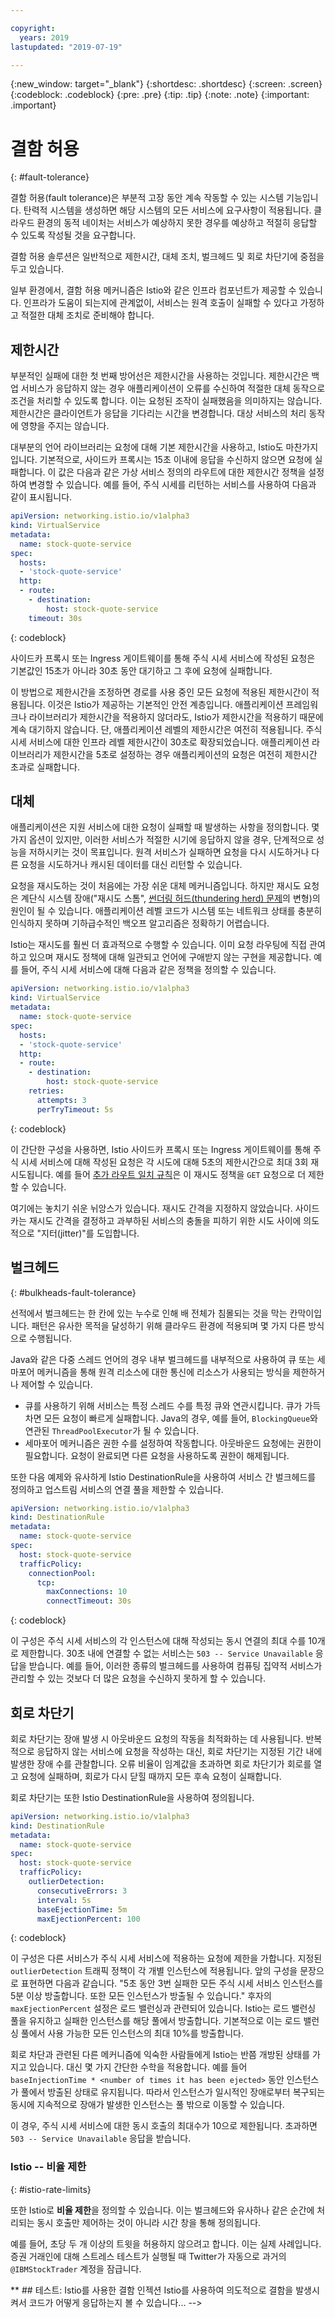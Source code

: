 ```yaml
---

copyright:
  years: 2019
lastupdated: "2019-07-19"

---
```


{:new_window: target="_blank"}
{:shortdesc: .shortdesc}
{:screen: .screen}
{:codeblock: .codeblock}
{:pre: .pre}
{:tip: .tip}
{:note: .note}
{:important: .important}

# 결함 허용
{: #fault-tolerance}

결함 허용(fault tolerance)은 부분적 고장 동안 계속 작동할 수 있는 시스템 기능입니다. 탄력적 시스템을 생성하면 해당 시스템의 모든 서비스에 요구사항이 적용됩니다. 클라우드 환경의 동적 네이처는 서비스가 예상하지 못한 경우를 예상하고 적절히 응답할 수 있도록 작성될 것을 요구합니다. 

결함 허용 솔루션은 일반적으로 제한시간, 대체 조치, 벌크헤드 및 회로 차단기에 중점을 두고 있습니다.

일부 환경에서, 결함 허용 메커니즘은 Istio와 같은 인프라 컴포넌트가 제공할 수 있습니다. 인프라가 도움이 되는지에 관계없이, 서비스는 원격 호출이 실패할 수 있다고 가정하고 적절한 대체 조치로 준비해야 합니다.

## 제한시간

부분적인 실패에 대한 첫 번째 방어선은 제한시간을 사용하는 것입니다. 제한시간은 백업 서비스가 응답하지 않는 경우 애플리케이션이 오류를 수신하여 적절한 대체 동작으로 조건을 처리할 수 있도록 합니다. 이는 요청된 조작이 실패했음을 의미하지는 않습니다. 제한시간은 클라이언트가 응답을 기다리는 시간을 변경합니다. 대상 서비스의 처리 동작에 영향을 주지는 않습니다.

대부분의 언어 라이브러리는 요청에 대해 기본 제한시간을 사용하고, Istio도 마찬가지입니다. 기본적으로, 사이드카 프록시는 15초 이내에 응답을 수신하지 않으면 요청에 실패합니다. 이 값은 다음과 같은 가상 서비스 정의의 라우트에 대한 제한시간 정책을 설정하여 변경할 수 있습니다. 예를 들어, 주식 시세를 리턴하는 서비스를 사용하여 다음과 같이 표시됩니다.

```yaml
apiVersion: networking.istio.io/v1alpha3
kind: VirtualService
metadata:
  name: stock-quote-service
spec:
  hosts:
  - 'stock-quote-service'
  http:
  - route:
    - destination:
        host: stock-quote-service
    timeout: 30s
```
{: codeblock}

사이드카 프록시 또는 Ingress 게이트웨이를 통해 주식 시세 서비스에 작성된 요청은 기본값인 15초가 아니라 30초 동안 대기하고 그 후에 요청에 실패합니다.

이 방법으로 제한시간을 조정하면 경로를 사용 중인 모든 요청에 적용된 제한시간이 적용됩니다. 이것은 Istio가 제공하는 기본적인 안전 계층입니다. 애플리케이션 프레임워크나 라이브러리가 제한시간을 적용하지 않더라도, Istio가 제한시간을 적용하기 때문에 계속 대기하지 않습니다. 단, 애플리케이션 레벨의 제한시간은 여전히 적용됩니다. 주식 시세 서비스에 대한 인프라 레벨 제한시간이 30초로 확장되었습니다. 애플리케이션 라이브러리가 제한시간을 5초로 설정하는 경우 애플리케이션의 요청은 여전히 제한시간 초과로 실패합니다.

## 대체

애플리케이션은 지원 서비스에 대한 요청이 실패할 때 발생하는 사항을 정의합니다. 몇 가지 옵션이 있지만, 이러한 서비스가 적절한 시기에 응답하지 않을 경우, 단계적으로 성능을 저하시키는 것이 목표입니다. 원격 서비스가 실패하면 요청을 다시 시도하거나 다른 요청을 시도하거나 캐시된 데이터를 대신 리턴할 수 있습니다.

요청을 재시도하는 것이 처음에는 가장 쉬운 대체 메커니즘입니다. 하지만 재시도 요청은 계단식 시스템 장애("재시도 스톰", [썬더링 허드(thundering herd) 문제](https://en.wikipedia.org/wiki/Thundering_herd_problem)의 변형)의 원인이 될 수 있습니다. 애플리케이션 레벨 코드가 시스템 또는 네트워크 상태를 충분히 인식하지 못하며 기하급수적인 백오프 알고리즘은 정확하기 어렵습니다.

Istio는 재시도를 훨씬 더 효과적으로 수행할 수 있습니다. 이미 요청 라우팅에 직접 관여하고 있으며 재시도 정책에 대해 일관되고 언어에 구애받지 않는 구현을 제공합니다. 예를 들어, 주식 시세 서비스에 대해 다음과 같은 정책을 정의할 수 있습니다.

```yaml
apiVersion: networking.istio.io/v1alpha3
kind: VirtualService
metadata:
  name: stock-quote-service
spec:
  hosts:
  - 'stock-quote-service'
  http:
  - route:
    - destination:
        host: stock-quote-service
    retries:
      attempts: 3
      perTryTimeout: 5s
```
{: codeblock}

이 간단한 구성을 사용하면, Istio 사이드카 프록시 또는 Ingress 게이트웨이를 통해 주식 시세 서비스에 대해 작성된 요청은 각 시도에 대해 5초의 제한시간으로 최대 3회 재시도됩니다. 예를 들어 [추가 라우트 일치 규칙](https://istio.io/docs/reference/config/networking/#HTTPMatchRequest)은 이 재시도 정책을 `GET` 요청으로 더 제한할 수 있습니다.

여기에는 놓치기 쉬운 뉘앙스가 있습니다. 재시도 간격을 지정하지 않았습니다. 사이드카는 재시도 간격을 결정하고 과부하된 서비스의 충돌을 피하기 위한 시도 사이에 의도적으로 "지터(jitter)"를 도입합니다.

<!-- Notes about other approaches here: -->

## 벌크헤드
{: #bulkheads-fault-tolerance}

선적에서 벌크헤드는 한 칸에 있는 누수로 인해 배 전체가 침몰되는 것을 막는 칸막이입니다. 패턴은 유사한 목적을 달성하기 위해 클라우드 환경에 적용되며 몇 가지 다른 방식으로 수행됩니다.

Java와 같은 다중 스레드 언어의 경우 내부 벌크헤드를 내부적으로 사용하여 큐 또는 세마포어 메커니즘을 통해 원격 리소스에 대한 통신에 리소스가 사용되는 방식을 제한하거나 제어할 수 있습니다.

- 큐를 사용하기 위해 서비스는 특정 스레드 수를 특정 큐와 연관시킵니다. 큐가 가득 차면 모든 요청이 빠르게 실패합니다. Java의 경우, 예를 들어, `BlockingQueue`와 연관된 `ThreadPoolExecutor`가 될 수 있습니다.
- 세마포어 메커니즘은 권한 수를 설정하여 작동합니다. 아웃바운드 요청에는 권한이 필요합니다. 요청이 완료되면 다른 요청을 사용하도록 권한이 해제됩니다.

또한 다음 예제와 유사하게 Istio DestinationRule을 사용하여 서비스 간 벌크헤드를 정의하고 업스트림 서비스의 연결 풀을 제한할 수 있습니다.

```yaml
apiVersion: networking.istio.io/v1alpha3
kind: DestinationRule
metadata:
  name: stock-quote-service
spec:
  host: stock-quote-service
  trafficPolicy:
    connectionPool:
      tcp:
        maxConnections: 10
        connectTimeout: 30s
```
{: codeblock}

이 구성은 주식 시세 서비스의 각 인스턴스에 대해 작성되는 동시 연결의 최대 수를 10개로 제한합니다. 30초 내에 연결할 수 없는 서비스는 `503 -- Service Unavailable` 응답을 받습니다. 예를 들어, 이러한 종류의 벌크헤드를 사용하여 컴퓨팅 집약적 서비스가 관리할 수 있는 것보다 더 많은 요청을 수신하지 못하게 할 수 있습니다.

## 회로 차단기

회로 차단기는 장애 발생 시 아웃바운드 요청의 작동을 최적화하는 데 사용됩니다. 반복적으로 응답하지 않는 서비스에 요청을 작성하는 대신, 회로 차단기는 지정된 기간 내에 발생한 장애 수를 관찰합니다. 오류 비율이 임계값을 초과하면 회로 차단기가 회로를 열고 요청에 실패하며, 회로가 다시 닫힐 때까지 모든 후속 요청이 실패합니다.

회로 차단기는 또한 Istio DestinationRule을 사용하여 정의됩니다.

```yaml
apiVersion: networking.istio.io/v1alpha3
kind: DestinationRule
metadata:
  name: stock-quote-service
spec:
  host: stock-quote-service
  trafficPolicy:
    outlierDetection:
      consecutiveErrors: 3
      interval: 5s
      baseEjectionTime: 5m
      maxEjectionPercent: 100
```
{: codeblock}

이 구성은 다른 서비스가 주식 시세 서비스에 적용하는 요청에 제한을 가합니다. 지정된 `outlierDetection` 트래픽 정책이 각 개별 인스턴스에 적용됩니다. 앞의 구성을 문장으로 표현하면 다음과 같습니다. "5초 동안 3번 실패한 모든 주식 시세 서비스 인스턴스를 5분 이상 방출합니다. 또한 모든 인스턴스가 방출될 수 있습니다." 후자의 `maxEjectionPercent` 설정은 로드 밸런싱과 관련되어 있습니다. Istio는 로드 밸런싱 풀을 유지하고 실패한 인스턴스를 해당 풀에서 방출합니다. 기본적으로 이는 로드 밸런싱 풀에서 사용 가능한 모든 인스턴스의 최대 10%를 방출합니다.

회로 차단과 관련된 다른 메커니즘에 익숙한 사람들에게 Istio는 반쯤 개방된 상태를 가지고 있습니다. 대신 몇 가지 간단한 수학을 적용합니다. 예를 들어 `baseInjectionTime * <number of times it has been ejected>` 동안 인스턴스가 풀에서 방출된 상태로 유지됩니다. 따라서 인스턴스가 일시적인 장애로부터 복구되는 동시에 지속적으로 장애가 발생한 인스턴스는 풀 밖으로 이동할 수 있습니다.

이 경우, 주식 시세 서비스에 대한 동시 호출의 최대수가 10으로 제한됩니다. 초과하면 `503 -- Service Unavailable` 응답을 받습니다.

### Istio -- 비율 제한
{: #istio-rate-limits}

또한 Istio로 **비율 제한**을 정의할 수 있습니다. 이는 벌크헤드와 유사하나 같은 순간에 처리되는 동시 호출만 제어하는 것이 아니라 시간 창을 통해 정의됩니다.

예를 들어, 초당 두 개 이상의 트윗을 허용하지 않으려고 합니다. 이는 실제 사례입니다. 증권 거래인에 대해 스트레스 테스트가 실행될 때 Twitter가 자동으로 과거의 `@IBMStockTrader` 계정을 잠급니다.

<!-->
*<Need example. Note that rate limits require us to introduce the concept of Mixer Adapters, like memquota or redisquota; there's more to them than the earlier policies.>*


## 테스트: Istio를 사용한 결함 인젝션

Istio를 사용하여 의도적으로 결함을 발생시켜서 코드가 어떻게 응답하는지 볼 수 있습니다...
-->
